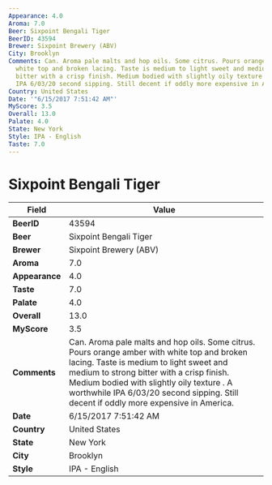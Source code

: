 ```yaml
---
Appearance: 4.0
Aroma: 7.0
Beer: Sixpoint Bengali Tiger
BeerID: 43594
Brewer: Sixpoint Brewery (ABV)
City: Brooklyn
Comments: Can. Aroma pale malts and hop oils. Some citrus. Pours orange amber with
  white top and broken lacing. Taste is medium to light sweet and medium to strong
  bitter with a crisp finish. Medium bodied with slightly oily texture . A worthwhile
  IPA 6/03/20 second sipping. Still decent if oddly more expensive in America.
Country: United States
Date: '"6/15/2017 7:51:42 AM"'
MyScore: 3.5
Overall: 13.0
Palate: 4.0
State: New York
Style: IPA - English
Taste: 7.0
---
```


# Sixpoint Bengali Tiger

| Field         | Value |
|---------------|-------|
| **BeerID** | 43594 |
| **Beer** | Sixpoint Bengali Tiger |
| **Brewer** | Sixpoint Brewery (ABV) |
| **Aroma** | 7.0 |
| **Appearance** | 4.0 |
| **Taste** | 7.0 |
| **Palate** | 4.0 |
| **Overall** | 13.0 |
| **MyScore** | 3.5 |
| **Comments** | Can. Aroma pale malts and hop oils. Some citrus. Pours orange amber with white top and broken lacing. Taste is medium to light sweet and medium to strong bitter with a crisp finish. Medium bodied with slightly oily texture . A worthwhile IPA 6/03/20 second sipping. Still decent if oddly more expensive in America. |
| **Date** | 6/15/2017 7:51:42 AM |
| **Country** | United States |
| **State** | New York |
| **City** | Brooklyn |
| **Style** | IPA - English |

